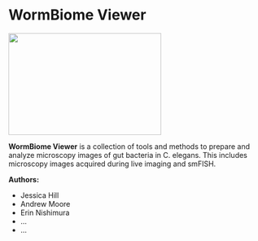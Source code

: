 # WormBiome Viewer

<img src="https://github.com/jesshill/WormBiome-Viewer/assets/41451575/5ede5614-b944-4135-b3ed-7d58900618f0.png" width="300" height="200">

**WormBiome Viewer** is a collection of tools and methods to prepare and analyze microscopy images of gut bacteria in C. elegans. This includes microscopy images acquired during live imaging and smFISH.

**Authors:**
- Jessica Hill
- Andrew Moore
- Erin Nishimura
- ...
- ... 
